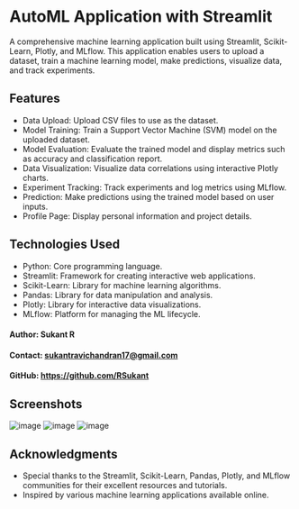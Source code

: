 # AutoML Application with Streamlit
A comprehensive machine learning application built using Streamlit, Scikit-Learn, Plotly, and MLflow. This application enables users to upload a dataset, train a machine learning model, make predictions, visualize data, and track experiments.

## Features
- Data Upload: Upload CSV files to use as the dataset.
- Model Training: Train a Support Vector Machine (SVM) model on the uploaded dataset.
- Model Evaluation: Evaluate the trained model and display metrics such as accuracy and classification report.
- Data Visualization: Visualize data correlations using interactive Plotly charts.
- Experiment Tracking: Track experiments and log metrics using MLflow.
- Prediction: Make predictions using the trained model based on user inputs.
- Profile Page: Display personal information and project details.

## Technologies Used
- Python: Core programming language.
- Streamlit: Framework for creating interactive web applications.
- Scikit-Learn: Library for machine learning algorithms.
- Pandas: Library for data manipulation and analysis.
- Plotly: Library for interactive data visualizations.
- MLflow: Platform for managing the ML lifecycle.

#### Author: Sukant R
#### Contact: sukantravichandran17@gmail.com
#### GitHub: https://github.com/RSukant

## Screenshots
![image](https://github.com/user-attachments/assets/f414c871-e84d-4783-a2b6-51fdf8193284)
![image](https://github.com/user-attachments/assets/60838cbd-eed7-477c-8264-6b8b37229a49)
![image](https://github.com/user-attachments/assets/f9929e40-a742-46c4-929d-68982554353a)

## Acknowledgments
- Special thanks to the Streamlit, Scikit-Learn, Pandas, Plotly, and MLflow communities for their excellent resources and tutorials.
- Inspired by various machine learning applications available online.
